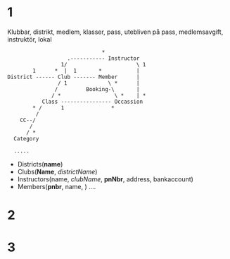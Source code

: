 # 1

Klubbar, distrikt, medlem, klasser, pass, utebliven på pass, medlemsavgift, instruktör, lokal


```
                              *
                   .----------- Instructor
                 1/                      \ 1
        1      *  |  1       *           |
District ------ Club ------- Member      |
                / 1             \ *      |
               /         Booking-\       |
              / *                 \ *    | *
           Class ---------------- Occassion
        * /      1               *
         /
    CC--/
       /
      / *
  Category

  .....
```

- Districts(**name**)
- Clubs(**Name**, _districtName_)
- Instructors(name, _clubName_, **pnNbr**, address, bankaccount)
- Members(**pnbr**, name, )
....

# 2



# 3
